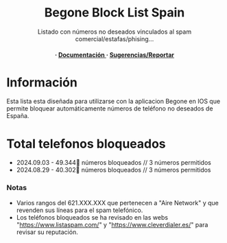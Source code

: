 <div align='center'>
  <h1>Begone Block List Spain</h1>
  <p>Listado con números no deseados vinculados al spam comercial/estafas/phising...</p>
  <h4> <span> · </span> <a href="https://github.com/loft17/Begone-spam-list/edit/main/README.md"> Documentación </a> <span> · </span> <a href="https://github.com/loft17/Begone-spam-list/issues"> Sugerencias/Reportar </a>
  </h4>
</div>


# Información
Esta lista esta diseñada para utilizarse con la aplicacion Begone en IOS que permite bloquear automáticamente números de teléfono no deseados de España.

# Total telefonos bloqueados
- 2024.09.03 -   49.344📵 números bloqueados // 3 números permitidos
- 2024.08.29 -   40.302📵 números bloqueados // 3 números permitidos
  
### Notas
- Varios rangos del 621.XXX.XXX que pertenecen a "Aire Network" y que revenden sus líneas para el spam telefónico.
- Los teléfonos bloqueados se ha revisado en las webs "https://www.listaspam.com/" y "https://www.cleverdialer.es/" para revisar su reputación.
